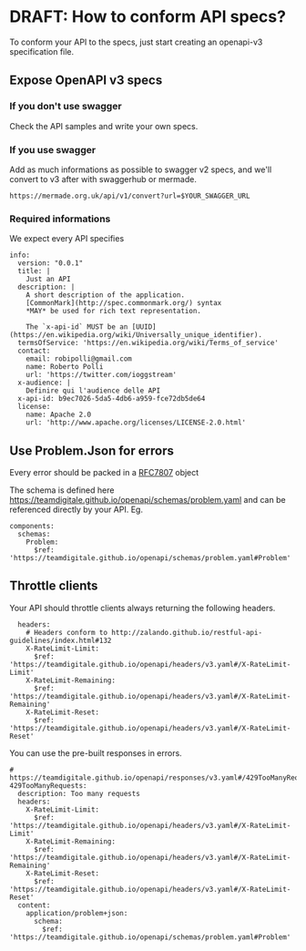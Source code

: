 # DRAFT: How to conform API specs?

To conform your API to the specs, just start creating
an openapi-v3 specification file.

## Expose OpenAPI v3 specs

### If you don't use swagger

Check the API samples and write your own specs.

### If you use swagger

Add as much informations as possible to swagger v2 specs, and we'll convert to v3 after
with swaggerhub or mermade.

```
https://mermade.org.uk/api/v1/convert?url=$YOUR_SWAGGER_URL
```

### Required informations

We expect every API specifies

```
info:
  version: "0.0.1"
  title: |
    Just an API
  description: |
    A short description of the application.
    [CommonMark](http://spec.commonmark.org/) syntax
    *MAY* be used for rich text representation.

    The `x-api-id` MUST be an [UUID](https://en.wikipedia.org/wiki/Universally_unique_identifier).
  termsOfService: 'https://en.wikipedia.org/wiki/Terms_of_service'
  contact:
    email: robipolli@gmail.com
    name: Roberto Polli
    url: 'https://twitter.com/ioggstream'
  x-audience: |
    Definire qui l'audience delle API
  x-api-id: b9ec7026-5da5-4db6-a959-fce72db5de64
  license:
    name: Apache 2.0
    url: 'http://www.apache.org/licenses/LICENSE-2.0.html'

```

## Use Problem.Json for errors

Every error should be packed in a [RFC7807](https://tools.ietf.org/html/rfc7807) object

The schema is defined here https://teamdigitale.github.io/openapi/schemas/problem.yaml
and can be referenced directly by your API. Eg.

```
components:
  schemas:
    Problem:
      $ref: 'https://teamdigitale.github.io/openapi/schemas/problem.yaml#Problem'

```

## Throttle clients

Your API should throttle clients always returning the following headers.

```
  headers:
    # Headers conform to http://zalando.github.io/restful-api-guidelines/index.html#132
    X-RateLimit-Limit:
      $ref: 'https://teamdigitale.github.io/openapi/headers/v3.yaml#/X-RateLimit-Limit'
    X-RateLimit-Remaining:
      $ref: 'https://teamdigitale.github.io/openapi/headers/v3.yaml#/X-RateLimit-Remaining'
    X-RateLimit-Reset:
      $ref: 'https://teamdigitale.github.io/openapi/headers/v3.yaml#/X-RateLimit-Reset'

```

You can use the pre-built responses in errors.

```
# https://teamdigitale.github.io/openapi/responses/v3.yaml#/429TooManyRequests
429TooManyRequests:
  description: Too many requests
  headers:
    X-RateLimit-Limit:
      $ref: 'https://teamdigitale.github.io/openapi/headers/v3.yaml#/X-RateLimit-Limit'
    X-RateLimit-Remaining:
      $ref: 'https://teamdigitale.github.io/openapi/headers/v3.yaml#/X-RateLimit-Remaining'
    X-RateLimit-Reset:
      $ref: 'https://teamdigitale.github.io/openapi/headers/v3.yaml#/X-RateLimit-Reset'
  content:
    application/problem+json:
      schema:
        $ref: 'https://teamdigitale.github.io/openapi/schemas/problem.yaml#Problem'

```



